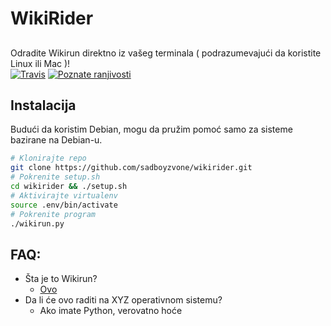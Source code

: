 # WikiRider
##
Odradite Wikirun direktno iz vašeg terminala ( podrazumevajući da koristite Linux ili Mac )!<br />
[![Travis](https://img.shields.io/travis/sadboyzvone/wikirider.svg)](https://github.com/sadboyzvone/8080py)
[![Poznate ranjivosti](https://snyk.io/test/github/sadboyzvone/wikirider/badge.svg)](https://snyk.io/test/github/sadboyzvone/wikirider)
## Instalacija
Budući da koristim Debian, mogu da pružim pomoć samo za sisteme bazirane na Debian-u.
```bash
# Klonirajte repo
git clone https://github.com/sadboyzvone/wikirider.git
# Pokrenite setup.sh
cd wikirider && ./setup.sh
# Aktivirajte virtualenv
source .env/bin/activate
# Pokrenite program
./wikirun.py
```
## FAQ:
* Šta je to Wikirun?
	* [Ovo](http://www.urbandictionary.com/define.php?term=Wikirun)
* Da li će ovo raditi na XYZ operativnom sistemu?
	* Ako imate Python, verovatno hoće
